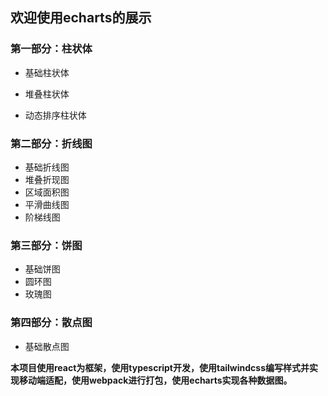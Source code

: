 ## 欢迎使用echarts的展示

### 第一部分：柱状体

+ 基础柱状体

+ 堆叠柱状体

+ 动态排序柱状体

### 第二部分：折线图

+ 基础折线图
+ 堆叠折现图
+ 区域面积图
+ 平滑曲线图
+ 阶梯线图

### 第三部分：饼图

+ 基础饼图
+ 圆环图
+ 玫瑰图

### 第四部分：散点图

+ 基础散点图





**本项目使用react为框架，使用typescript开发，使用tailwindcss编写样式并实现移动端适配，使用webpack进行打包，使用echarts实现各种数据图。**